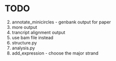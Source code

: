 # TODO
2. annotate_minicircles - genbank output for paper
14. more output
15. trancript alignment output
17. use bam file instead
19. structure.py
20. analysis.py
21. add_expression - choose the major strand 